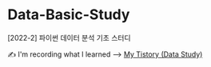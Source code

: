# Data-Basic-Study

[2022-2] 파이썬 데이터 분석 기초 스터디

✍️ I'm recording what I learned --> <a href="https://5ji-record.tistory.com/category/Data/Data%20Analysis">My Tistory (Data Study)</a>

